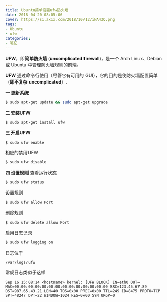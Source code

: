```yaml
---
title: Ubuntu简单设置ufw防火墙
date: 2018-04-20 08:05:06
cover: https://s1.ax1x.com/2018/10/12/iNA43Q.png
tags:
- Ubuntu
- ufw
categories:
- 笔记
---
```

**UFW**，即**简单防火墙** (**uncomplicated firewall**)，是一个 Arch Linux、Debian 或 Ubuntu 中管理防火墙规则的前端。 

**UFW** 通过命令行使用（尽管它有可用的 GUI），它的目的是使防火墙配置简单（**即不复杂 uncomplicated**）.

**一 更新系统**

```bash
$ sudo apt-get update && sudo apt-get upgrade
```

**二 安装UFW**
```bash
$ sudo apt-get install ufw
```

**三 开启UFW**
```bash
$ sudo ufw enable
```

相应的禁用UFW
```bash
$ sudo ufw disable
```

**四 设置规则**
查看运行状态
```bash
$ sudo ufw status
```

设置规则
```bash
$ sudo ufw allow Port
```

删除规则
```bash
$ sudo ufw delete allow Port
```

启用日志记录
```bash
$ sudo ufw logging on
```
日志位于
```
/var/logs/ufw
```

常规日志类似于这样

`Sep 16 15:08:14 <hostname> kernel: [UFW BLOCK] IN=eth0 OUT= MAC=00:00:00:00:00:00:00:00:00:00:00:00:00:00 SRC=123.45.67.89 DST=987.65.43.21 LEN=40 TOS=0x00 PREC=0x00 TTL=249 ID=8475 PROTO=TCP SPT=48247 DPT=22 WINDOW=1024 RES=0x00 SYN URGP=0
`

